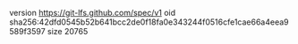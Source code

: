 version https://git-lfs.github.com/spec/v1
oid sha256:42dfd0545b52b641bcc2de0f18fa0e343244f0516cfe1cae66a4eea9589f3597
size 20765
